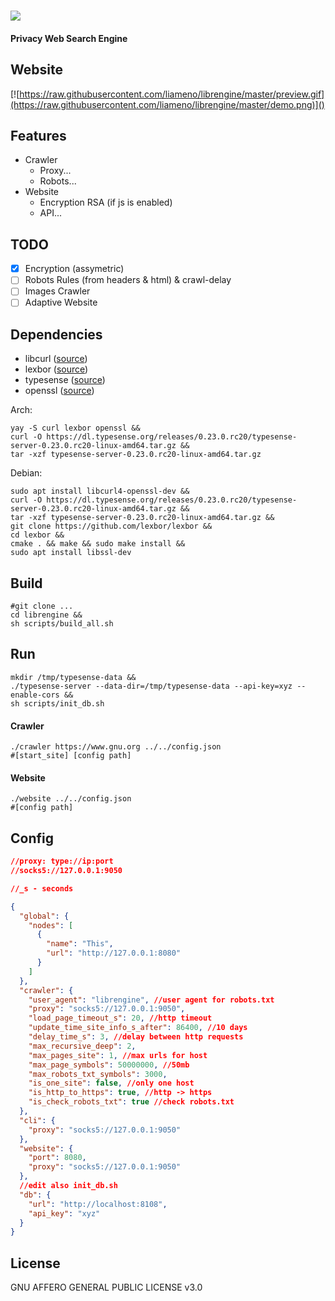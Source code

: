 # ![](https://raw.githubusercontent.com/liameno/librengine/master/logo.png)
#### Privacy Web Search Engine
## Website
[![https://raw.githubusercontent.com/liameno/librengine/master/preview.gif](https://raw.githubusercontent.com/liameno/librengine/master/demo.png)]()

## Features
-  Crawler
	-  Proxy...
	-  Robots...
-  Website
	-  Encryption RSA (if js is enabled)
	-  API...

## TODO
- [x] Encryption (assymetric)
- [ ] Robots Rules (from headers & html) & crawl-delay
- [ ] Images Crawler
- [ ] Adaptive Website

## Dependencies
- libcurl   ([source](https://github.com/curl/curl))
- lexbor    ([source](https://github.com/lexbor/lexbor))
- typesense ([source](https://github.com/typesense/typesense))
- openssl   ([source](https://github.com/openssl/openssl))

Arch: 
```shell
yay -S curl lexbor openssl &&
curl -O https://dl.typesense.org/releases/0.23.0.rc20/typesense-server-0.23.0.rc20-linux-amd64.tar.gz &&
tar -xzf typesense-server-0.23.0.rc20-linux-amd64.tar.gz
```
Debian: 
```shell
sudo apt install libcurl4-openssl-dev &&
curl -O https://dl.typesense.org/releases/0.23.0.rc20/typesense-server-0.23.0.rc20-linux-amd64.tar.gz &&
tar -xzf typesense-server-0.23.0.rc20-linux-amd64.tar.gz &&
git clone https://github.com/lexbor/lexbor && 
cd lexbor &&
cmake . && make && sudo make install &&
sudo apt install libssl-dev
```
## Build
```shell
#git clone ...
cd librengine &&
sh scripts/build_all.sh
```
## Run
```shell
mkdir /tmp/typesense-data &&
./typesense-server --data-dir=/tmp/typesense-data --api-key=xyz --enable-cors &&
sh scripts/init_db.sh
```
#### Crawler
```shell
./crawler https://www.gnu.org ../../config.json
#[start_site] [config path]
```
#### Website
```shell
./website ../../config.json
#[config path]
```
## Config 
```json
//proxy: type://ip:port
//socks5://127.0.0.1:9050

//_s - seconds

{
  "global": {
    "nodes": [
      {
        "name": "This",
        "url": "http://127.0.0.1:8080"
      }
    ]
  },
  "crawler": {
    "user_agent": "librengine", //user agent for robots.txt
    "proxy": "socks5://127.0.0.1:9050",
    "load_page_timeout_s": 20, //http timeout
    "update_time_site_info_s_after": 86400, //10 days
    "delay_time_s": 3, //delay between http requests
    "max_recursive_deep": 2,
    "max_pages_site": 1, //max urls for host
    "max_page_symbols": 50000000, //50mb
    "max_robots_txt_symbols": 3000,
    "is_one_site": false, //only one host
    "is_http_to_https": true, //http -> https
    "is_check_robots_txt": true //check robots.txt
  },
  "cli": {
    "proxy": "socks5://127.0.0.1:9050"
  },
  "website": {
    "port": 8080,
    "proxy": "socks5://127.0.0.1:9050"
  },
  //edit also init_db.sh
  "db": {
    "url": "http://localhost:8108",
    "api_key": "xyz"
  }
}
```

## License
GNU AFFERO GENERAL PUBLIC LICENSE v3.0
